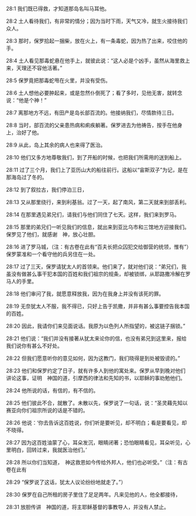 <a id="1"></a>28:1  我们既已得救，才知道那岛名叫马耳他。  

<a id="2"></a>28:2  土人看待我们，有非常的情分；因为当时下雨，天气又冷，就生火接待我们众人。  

<a id="3"></a>28:3  那时，保罗拾起一捆柴，放在火上，有一条毒蛇，因为热了出来，咬住他的手。  

<a id="4"></a>28:4  土人看见那毒蛇悬在他手上，就彼此说：“这人必是个凶手，虽然从海里救上来，天理还不容他活著。”  

<a id="5"></a>28:5  保罗竟把那毒蛇甩在火里，并没有受伤。  

<a id="6"></a>28:6  土人想他必要肿起来，或是忽然仆倒死了；看了多时，见他无害，就转念说：“他是个神！”  

<a id="7"></a>28:7  离那地方不远，有田产是岛长部百流的。他接纳我们，尽情款待三日。  

<a id="8"></a>28:8  当时，部百流的父亲患热病和痢疾躺著。保罗进去为他祷告，按手在他身上，治好了他。  

<a id="9"></a>28:9  从此，岛上其余的病人也来得了医治。  

<a id="10"></a>28:10  他们又多方地尊敬我们，到了开船的时候，也把我们所需用的送到船上。  

<a id="11"></a>28:11  过了三个月，我们上了亚历山大的船往前行。这船以“宙斯双子”为记，是在那海岛过了冬的。  

<a id="12"></a>28:12  到了叙拉古，我们停泊三日，  

<a id="13"></a>28:13  又从那里绕行，来到利基翁。过了一天，起了南风，第二天就来到部丢利。  

<a id="14"></a>28:14  在那里遇见弟兄们，请我们与他们同住了七天。这样，我们来到罗马。  

<a id="15"></a>28:15  那里的弟兄们一听见我们的信息，就出来到亚比乌市和三馆地方迎接我们。保罗见了他们，就感谢　神，放心壮胆。  

<a id="16"></a>28:16  进了罗马城，（注：有古卷在此有“百夫长把众囚犯交给御营的统领，惟有”）保罗蒙准和一个看守他的兵另住在一处。  

<a id="17"></a>28:17  过了三天，保罗请犹太人的首领来。他们来了，就对他们说：“弟兄们，我虽没有做甚么事干犯本国的百姓和我们祖宗的规条，却被锁绑，从耶路撒冷解在罗马人的手里。  

<a id="18"></a>28:18  他们审问了我，就愿意释放我，因为在我身上并没有该死的罪。  

<a id="19"></a>28:19  无奈犹太人不服，我不得已，只好上告于凯撒，并非有甚么事要控告我本国的百姓。  

<a id="20"></a>28:20  因此，我请你们来见面说话。我原为以色列人所指望的，被这链子捆锁。”  

<a id="21"></a>28:21  他们说：“我们并没有接著从犹太来论你的信，也没有弟兄到这里来，报给我们说你有甚么不好处。  

<a id="22"></a>28:22  但我们愿意听你的意见如何，因为这教门，我们晓得是到处被毁谤的。”  

<a id="23"></a>28:23  他们和保罗约定了日子，就有许多人到他的寓处来。保罗从早到晚对他们讲论这事，证明　神国的道，引摩西的律法和先知的书，以耶稣的事劝勉他们。  

<a id="24"></a>28:24  他所说的话，有信的，有不信的。  

<a id="25"></a>28:25  他们彼此不合，就散了。未散以先，保罗说了一句话，说：“圣灵藉先知以赛亚向你们祖宗所说的话是不错的。  

<a id="26"></a>28:26  他说：‘你去告诉这百姓说，你们听是要听见，却不明白；看是要看见，却不晓得。  

<a id="27"></a>28:27  因为这百姓油蒙了心，耳朵发沉，眼睛闭著；恐怕眼睛看见，耳朵听见，心里明白，回转过来，我就医治他们。’  

<a id="28"></a>28:28  所以你们当知道，　神这救恩如今传给外邦人，他们也必听受。”（注：有古卷在此有  

<a id="29"></a>28:29  “保罗说了这话，犹太人议论纷纷地就走了。”）  

<a id="30"></a>28:30  保罗在自己所租的房子里住了足足两年。凡来见他的人，他全都接待，  

<a id="31"></a>28:31  放胆传讲　神国的道，将主耶稣基督的事教导人，并没有人禁止。  
